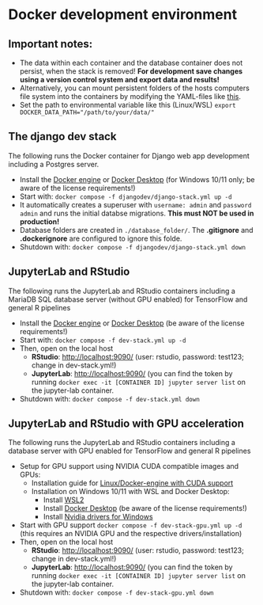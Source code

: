 # Docker development environment

## Important notes:
* The data within each container and the database container does not persist, when the stack is removed! **For development save changes using a version control system and export data and results!**
* Alternatively, you can mount persistent folders of the hosts computers file system into the containers by modifying the YAML-files like [this](https://docs.docker.com/storage/bind-mounts/#use-a-bind-mount-with-compose).
* Set the path to environmental variable like this (Linux/WSL) `export DOCKER_DATA_PATH="/path/to/your/data/"`

## The django dev stack
The following runs the Docker container for Django web app development including a Postgres server.
* Install the [Docker engine](https://docs.docker.com/engine/install/) or [Docker Desktop](https://www.docker.com/products/docker-desktop/) (for Windows 10/11 only; be aware of the license requirements!)
* Start with: `docker compose -f djangodev/django-stack.yml up -d`
* It automatically creates a superuser with `username: admin` and `password admin` and runs the initial databse migrations. **This must NOT be used in production!**
* Database folders are created in `./database_folder/`. The **.gitignore** and **.dockerignore** are configured to ignore this folde.
* Shutdown with: `docker compose -f djangodev/django-stack.yml down`

## JupyterLab and RStudio
The following runs the JupyterLab and RStudio containers including a MariaDB SQL database server (without GPU enabled) for TensorFlow and general R pipelines
* Install the [Docker engine](https://docs.docker.com/engine/install/) or [Docker Desktop](https://www.docker.com/products/docker-desktop/) (be aware of the license requirements!)
* Start with: `docker compose -f dev-stack.yml up -d`
* Then, open on the local host
  * **RStudio**: [http://localhost:9090/](http://localhost:9090/) (user: rstudio, password: test123; change in dev-stack.yml!)
  * **JupyterLab**: [http://localhost:9090/](http://localhost:10000/) (you can find the token by running `docker exec -it [CONTAINER ID] jupyter server list` on the jupyter-lab container.
* Shutdown with: `docker compose -f dev-stack.yml down`
  
## JupyterLab and RStudio with GPU acceleration
The following runs the JupyterLab and RStudio containers including a database server with GPU enabled for TensorFlow and general R pipelines
* Setup for GPU support using NVIDIA CUDA compatible images and GPUs:
  * Installation guide for [Linux/Docker-engine with CUDA support](https://docs.nvidia.com/datacenter/cloud-native/container-toolkit/install-guide.html#installation-guide)
  * Installation on Windows 10/11 with WSL and Docker Desktop:
    * Install [WSL2](https://learn.microsoft.com/de-de/windows/wsl/install)
    * Install [Docker Desktop](https://www.docker.com/products/docker-desktop/) (be aware of the license requirements!)
    * Install [Nvidia drivers for Windows](https://www.nvidia.com/download/index.aspx)
* Start with GPU support `docker compose -f dev-stack-gpu.yml up -d` (this requires an NVIDIA GPU and the respective drivers/installation)
* Then, open on the local host
  * **RStudio**: [http://localhost:9090/](http://localhost:9090/) (user: rstudio, password: test123; change in dev-stack.yml!)
  * **JupyterLab**: [http://localhost:9090/](http://localhost:10000/) (you can find the token by running `docker exec -it [CONTAINER ID] jupyter server list` on the jupyter-lab container.
* Shutdown with: `docker compose -f dev-stack-gpu.yml down`
  
